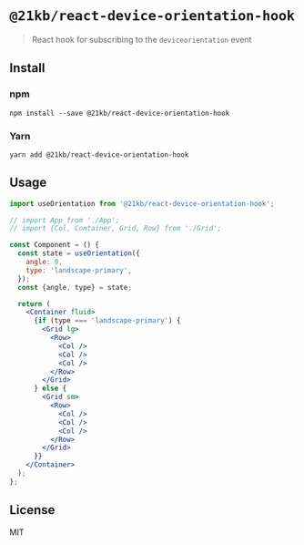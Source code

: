 # `@21kb/react-device-orientation-hook`

> React hook for subscribing to the `deviceorientation` event

## Install

### npm

```shell
npm install --save @21kb/react-device-orientation-hook
```

### Yarn

```shell
yarn add @21kb/react-device-orientation-hook
```

## Usage

```jsx
import useOrientation from '@21kb/react-device-orientation-hook';

// import App from './App';
// import {Col, Container, Grid, Row} from './Grid';

const Component = () {
  const state = useOrientation({
    angle: 0,
    type: 'landscape-primary',
  });
  const {angle, type} = state;

  return (
    <Container fluid>
      {if (type === 'landscape-primary') {
        <Grid lg>
          <Row>
            <Col />
            <Col />
            <Col />
          </Row>
        </Grid>
      } else {
        <Grid sm>
          <Row>
            <Col />
            <Col />
            <Col />
          </Row>
        </Grid>
      }}
    </Container>
  );
};
```

## License

MIT
